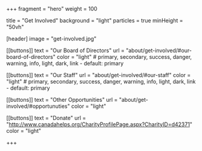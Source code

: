 +++
fragment = "hero"
weight = 100

title = "Get Involved"
background = "light"
particles = true
minHeight = "50vh"

[header]
  image = "get-involved.jpg"

[[buttons]]
  text = "Our Board of Directors"
  url = "about/get-involved/#our-board-of-directors"
  color = "light" # primary, secondary, success, danger, warning, info, light, dark, link - default: primary

[[buttons]]
  text = "Our Staff"
  url = "about/get-involved/#our-staff"
  color = "light" # primary, secondary, success, danger, warning, info, light, dark, link - default: primary

[[buttons]]
  text = "Other Opportunities"
  url = "about/get-involved/#opportunuties"
  color = "light"

[[buttons]]
  text = "Donate"
  url = "http://www.canadahelps.org/CharityProfilePage.aspx?CharityID=d42371"
  color = "light"


+++





